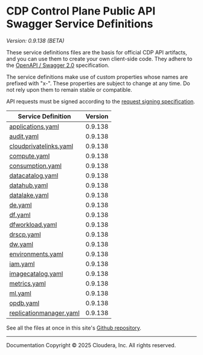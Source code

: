 # CDP Control Plane Public API Swagger Service Definitions

*Version: 0.9.138 (BETA)*

These service definitions files are the basis for official CDP API artifacts,
and you can use them to create your own client-side code. They adhere to the
[OpenAPI / Swagger 2.0](https://swagger.io/specification/v2/) specification.

The service definitions make use of custom properties whose names are prefixed
with "x-". These properties are subject to change at any time. Do not rely upon
them to remain stable or compatible.

API requests must be signed according to the
[request signing specification](request_signing.md).

| Service Definition | Version |
| --- | --- |
| [applications.yaml](./applications.yaml) | 0.9.138 |
| [audit.yaml](./audit.yaml) | 0.9.138 |
| [cloudprivatelinks.yaml](./cloudprivatelinks.yaml) | 0.9.138 |
| [compute.yaml](./compute.yaml) | 0.9.138 |
| [consumption.yaml](./consumption.yaml) | 0.9.138 |
| [datacatalog.yaml](./datacatalog.yaml) | 0.9.138 |
| [datahub.yaml](./datahub.yaml) | 0.9.138 |
| [datalake.yaml](./datalake.yaml) | 0.9.138 |
| [de.yaml](./de.yaml) | 0.9.138 |
| [df.yaml](./df.yaml) | 0.9.138 |
| [dfworkload.yaml](./dfworkload.yaml) | 0.9.138 |
| [drscp.yaml](./drscp.yaml) | 0.9.138 |
| [dw.yaml](./dw.yaml) | 0.9.138 |
| [environments.yaml](./environments.yaml) | 0.9.138 |
| [iam.yaml](./iam.yaml) | 0.9.138 |
| [imagecatalog.yaml](./imagecatalog.yaml) | 0.9.138 |
| [metrics.yaml](./metrics.yaml) | 0.9.138 |
| [ml.yaml](./ml.yaml) | 0.9.138 |
| [opdb.yaml](./opdb.yaml) | 0.9.138 |
| [replicationmanager.yaml](./replicationmanager.yaml) | 0.9.138 |

See all the files at once in this site's
[Github repository](https://github.com/cloudera/cdp-dev-docs/tree/master/api-docs/swagger).

----

Documentation Copyright © 2025 Cloudera, Inc. All rights reserved.

